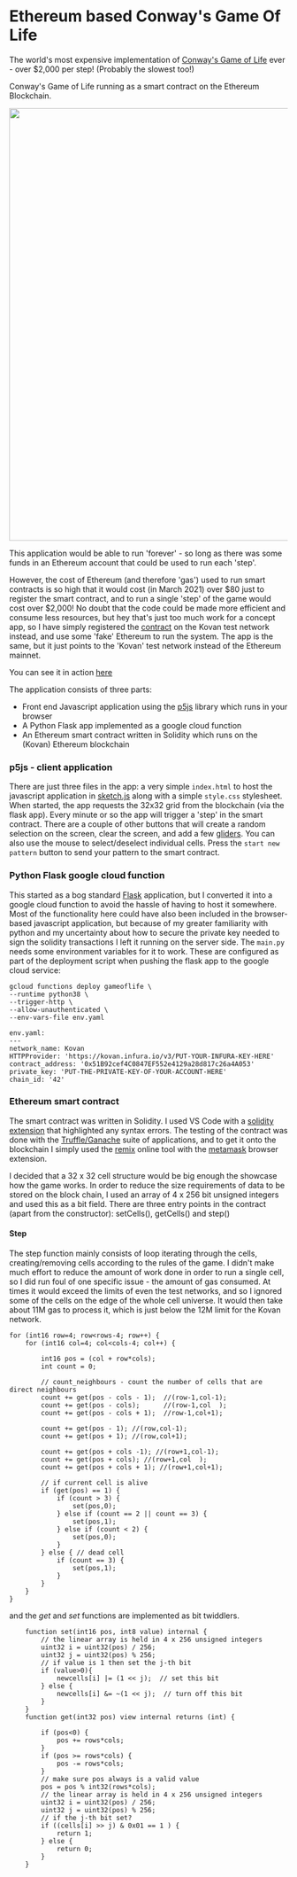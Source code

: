 # Ethereum based Conway's Game Of Life
The world's most expensive implementation of [Conway's Game of Life](https://en.wikipedia.org/wiki/Conway%27s_Game_of_Life) ever - over $2,000 per step! (Probably the slowest too!)

Conway's Game of Life running as a smart contract on the Ethereum Blockchain. 

<img width="781" src="https://nialloc.github.io/GameOfLife/animated-screenshot.gif">

This application would be able to run 'forever' - so long as there was some funds in an Ethereum account that could be used to run each 'step'.

However, the cost of Ethereum (and therefore 'gas') used to run smart contracts is so high that it would cost (in March 2021) over $80 just to register the smart contract, and to run a single 'step' of the game would cost over $2,000! No doubt that the code could be made more efficient and consume less resources, but hey that's just too much work for a concept app, so I have simply registered the [contract](https://kovan.etherscan.io/address/0x51B92cef4C0847EF552e4129a28d817c26a4A053) on the Kovan test network instead, and use some 'fake' Ethereum to run the system. 
The app is the same, but it just points to the 'Kovan' test network instead of the Ethereum mainnet.

You can see it in action [here](https://nialloc.github.io/GameOfLife/) 

The application consists of three parts:
* Front end Javascript application using the [p5js](https://p5js.org/) library which runs in your browser
* A Python Flask app implemented as a google cloud function
* An Ethereum smart contract written in Solidity which runs on the (Kovan) Ethereum blockchain

### p5js - client application
There are just three files in the app: a very simple `index.html` to host the javascript application in [sketch.js](https://nialloc.github.io/GameOfLife/sketch.js) along with a simple `style.css` stylesheet. When started, the app requests the 32x32 grid from the blockchain (via the flask app). Every minute or so the app will trigger a 'step' in the smart contract. There are a couple of other buttons that will create a random selection on the screen, clear the screen, and add a few [gliders](https://en.wikipedia.org/wiki/Glider_(Conway%27s_Life)). You can also use the mouse to select/deselect individual cells. Press the `start new pattern` button to send your pattern to the smart contract.

### Python Flask google cloud function
This started as a bog standard [Flask](https://flask.palletsprojects.com/en/1.1.x/) application, but I converted it into a google cloud function to avoid the hassle of having to host it somewhere.
Most of the functionality here could have also been included in the browser-based javascript application, but because of my greater familiarity with python and my uncertainty about how to secure the private key needed to sign the solidity transactions I left it running on the server side.
The ```main.py``` needs some environment variables for it to work. These are configured as part of the deployment script when pushing the flask app to the google cloud service:
```
gcloud functions deploy gameoflife \
--runtime python38 \
--trigger-http \
--allow-unauthenticated \
--env-vars-file env.yaml
```
```
env.yaml:
---
network_name: Kovan
HTTPProvider: 'https://kovan.infura.io/v3/PUT-YOUR-INFURA-KEY-HERE'
contract_address: '0x51B92cef4C0847EF552e4129a28d817c26a4A053'
private_key: 'PUT-THE-PRIVATE-KEY-OF-YOUR-ACCOUNT-HERE'
chain_id: '42'
```
### Ethereum smart contract
The smart contract was written in Solidity. I used VS Code with a [solidity extension](https://marketplace.visualstudio.com/items?itemName=JuanBlanco.solidity) that highlighted any syntax errors.
The testing of the contract was done with the [Truffle/Ganache](https://www.trufflesuite.com/ganache) suite of applications, and to get it onto the blockchain I simply used the [remix](http://remix.ethereum.org) online tool with the [metamask](https://metamask.io/) browser extension.


I decided that a 32 x 32 cell structure would be big enough the showcase how the game works. In order to reduce the size requirements of data to be stored on the block chain, I used an array of 4 x 256 bit unsigned integers and used this as a bit field. There are three entry points in the contract (apart from the constructor): setCells(), getCells() and step()


#### Step
The step function mainly consists of loop iterating through the cells, creating/removing cells according to the rules of the game.
I didn't make much effort to reduce the amount of work done in order to run a single cell, so I did run foul of one specific issue - the amount of gas consumed. At times it would exceed the limits of even the test networks, and so I ignored some of the cells on the edge of the whole cell universe.
It would then take about 11M gas to process it, which is just below the 12M limit for the Kovan network.

```
for (int16 row=4; row<rows-4; row++) {
    for (int16 col=4; col<cols-4; col++) {
                
        int16 pos = (col + row*cols);
        int count = 0;

        // count_neighbours - count the number of cells that are direct neighbours   
        count += get(pos - cols - 1);  //(row-1,col-1); 
        count += get(pos - cols);      //(row-1,col  );
        count += get(pos - cols + 1);  //row-1,col+1);
        
        count += get(pos - 1); //(row,col-1);
        count += get(pos + 1); //(row,col+1);
        
        count += get(pos + cols -1); //(row+1,col-1);
        count += get(pos + cols); //(row+1,col  );
        count += get(pos + cols + 1); //(row+1,col+1);
                
        // if current cell is alive
        if (get(pos) == 1) {
            if (count > 3) {
                set(pos,0);
            } else if (count == 2 || count == 3) {
                set(pos,1);
            } else if (count < 2) {
                set(pos,0);
            }
        } else { // dead cell
            if (count == 3) {
                set(pos,1);
            }
        }
    }
}
```
and the _get_ and _set_ functions are implemented as bit twiddlers.
```solidity
    function set(int16 pos, int8 value) internal {
        // the linear array is held in 4 x 256 unsigned integers 
        uint32 i = uint32(pos) / 256;
        uint32 j = uint32(pos) % 256;
        // if value is 1 then set the j-th bit
        if (value>0){
            newcells[i] |= (1 << j);  // set this bit
        } else {
            newcells[i] &= ~(1 << j);  // turn off this bit
        }   
    }
    function get(int32 pos) view internal returns (int) {

        if (pos<0) {
            pos += rows*cols;
        } 
        if (pos >= rows*cols) {
            pos -= rows*cols;
        }
        // make sure pos always is a valid value
        pos = pos % int32(rows*cols);
        // the linear array is held in 4 x 256 unsigned integers
        uint32 i = uint32(pos) / 256;
        uint32 j = uint32(pos) % 256;
        // if the j-th bit set?
        if ((cells[i] >> j) & 0x01 == 1 ) {
            return 1;
        } else {
            return 0;
        }
    }
```
